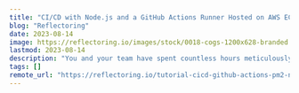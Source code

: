 ```yaml
---
title: "CI/CD with Node.js and a GitHub Actions Runner Hosted on AWS EC2"
blog: "Reflectoring"
date: 2023-08-14
image: https://reflectoring.io/images/stock/0018-cogs-1200x628-branded.jpg
lastmod: 2023-08-14
description: "You and your team have spent countless hours meticulously crafting a groundbreaking application that could propel your Startup to new heights...."
tags: []
remote_url: "https://reflectoring.io/tutorial-cicd-github-actions-pm2-nodejs-aws-ec2/"
---
```

